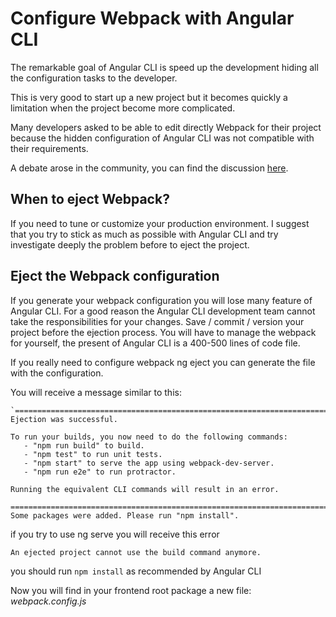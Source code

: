 # Configure Webpack with Angular CLI

The remarkable goal of Angular CLI is speed up the development hiding all the configuration tasks to the developer.

This is very good to start up a new project but it becomes quickly a limitation when the project become more complicated.

Many developers asked to be able to edit directly Webpack for their project because the hidden configuration of Angular CLI was not compatible with their requirements.

A debate arose in the community, you can find the discussion [here](https://github.com/angular/angular-cli/issues/1656#issuecomment-240171375).

## When to eject Webpack?

If you need to tune or customize your production environment. I suggest that you try to stick as much as possible with Angular CLI and try investigate deeply the problem before to eject the project.

## Eject the Webpack configuration

If you generate your webpack configuration you will lose many feature of Angular CLI.
For a good reason the Angular CLI development team cannot take the responsibilities for your changes.
Save / commit / version your project before the ejection process.
You will have to manage the webpack for yourself, the present of Angular CLI is a 400-500 lines of code file.

If you really need to configure webpack ng eject you can generate the file with the configuration.

You will receive a message similar to this:

``` terminal
`==========================================================================================
Ejection was successful.

To run your builds, you now need to do the following commands:
   - "npm run build" to build.
   - "npm test" to run unit tests.
   - "npm start" to serve the app using webpack-dev-server.
   - "npm run e2e" to run protractor.

Running the equivalent CLI commands will result in an error.

==========================================================================================
Some packages were added. Please run "npm install".
```

if you try to use ng serve you will receive this error

```terminal
An ejected project cannot use the build command anymore.
```

you should run ```npm install``` as recommended by Angular CLI

Now you will find in your frontend root package a new file: _webpack.config.js_